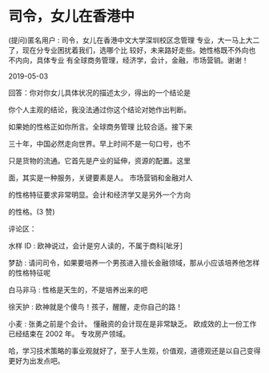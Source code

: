 # 司令，女儿在香港中

(提问)匿名用户 : 司令，女儿在香港中文大学深圳校区念管理 专业，大一马上大二了，现在分专业困扰着我们，选哪个比 较好，未来路好走些。她性格既不外向也不内向，具体专业 有全球商务管理，经济学，会计，金融，市场营销。谢谢！

2019-05-03

回答：你对你女儿具体状况的描述太少，得出的一个结论是

你个人主观的结论，我没法通过你这个结论对她作出判断。

如果她的性格正如你所言。全球商务管理 比较合适。接下来

三十年，中国必然走向世界。早上时间不是一句口号，也不

只是货物的流通。它首先是产业的延伸，资源的配置。这里

面，其实是一种服务，关键要素是人。 市场营销和金融对人

的性格特征要求非常明显。会计和经济学又是另外一个方向

的性格。(3 赞)

评论区：

水样 ID : 欧神说过，会计是穷人读的，不属于商科[呲牙]

梦劼 : 请问司令，如果要培养一个男孩进入擅长金融领域，那从小应该培养他怎样的性格特征呢

白马非马 : 性格是天生的，不是培养出来的吧

徐天护 : 欧神就是个傻鸟！孩子，醒醒，走你自己的路！

小麦 : 张勇之前是个会计。 懂融资的会计现在是非常缺乏。 欧成效的上一份工作已经结束在 2002 年。 专攻房产领域。

哈，学习技术策略的事业观就好了，至于人生观，价值观，道德观还是以自己变得更好为出发点吧。